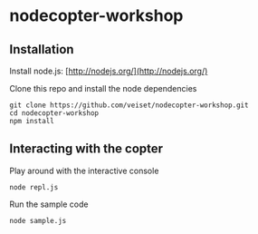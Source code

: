 nodecopter-workshop
===================

Installation
------------
Install node.js: [http://nodejs.org/](http://nodejs.org/) 

Clone this repo and install the node dependencies

```
git clone https://github.com/veiset/nodecopter-workshop.git
cd nodecopter-workshop
npm install
```

Interacting with the copter
---------------------------

Play around with the interactive console
```
node repl.js
```

Run the sample code
```
node sample.js
```
